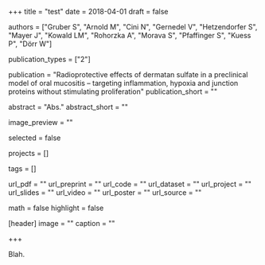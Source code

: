 +++
title = "test"
date = 2018-04-01
draft = false

authors = ["Gruber S", "Arnold M", "Cini N", "Gernedel V", "Hetzendorfer S", "Mayer J", "Kowald LM", "Rohorzka A", "Morava S", "Pfaffinger S", "Kuess P", "Dörr W"]

publication_types = ["2"]

publication = "Radioprotective effects of dermatan sulfate in a preclinical model of oral mucositis – targeting inflammation, hypoxia and junction proteins without stimulating proliferation"
publication_short = ""

abstract = "Abs."
abstract_short = ""

image_preview = ""

selected = false

projects = []

tags = []

url_pdf = ""
url_preprint = ""
url_code = ""
url_dataset = ""
url_project = ""
url_slides = ""
url_video = ""
url_poster = ""
url_source = ""

math = false
highlight = false

[header]
image = ""
caption = ""

+++

Blah.
